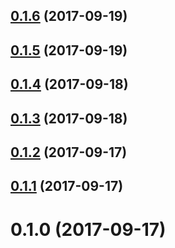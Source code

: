 <a name="0.1.6"></a>
## [0.1.6](https://github.com/murek85/ngx-mgauge/compare/v0.1.5...v0.1.6) (2017-09-19)



<a name="0.1.5"></a>
## [0.1.5](https://github.com/murek85/ngx-mgauge/compare/v0.1.4...v0.1.5) (2017-09-19)



<a name="0.1.4"></a>
## [0.1.4](https://github.com/murek85/ngx-mgauge/compare/v0.1.3...v0.1.4) (2017-09-18)



<a name="0.1.3"></a>
## [0.1.3](https://github.com/murek85/ngx-mgauge/compare/v0.1.2...v0.1.3) (2017-09-18)



<a name="0.1.2"></a>
## [0.1.2](https://github.com/murek85/ngx-mgauge/compare/v0.1.1...v0.1.2) (2017-09-17)



<a name="0.1.1"></a>
## [0.1.1](https://github.com/murek85/ngx-mgauge/compare/v0.1.0...v0.1.1) (2017-09-17)



<a name="0.1.0"></a>
# 0.1.0 (2017-09-17)




